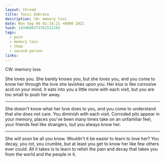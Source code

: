 ```yaml
---
layout: thread
title: Toxic Embrace
description: CW: memory loss
date: Mon Sep 06 01:14:21 +0000 2021
twid: 1434686373781512192
tags:
  - pain
  - memory loss
  - them
  - second person
links:
---
```

<article class="thread">
<section class="tweet">
<p>CW: memory loss</p>
<p>She loves you. She barely knows you, but she loves you, and you come to know her through the love she lavishes upon you. Her kiss is like corrosive acid on your mind. It eats into you a little more with each visit, but you are too small to push her away.</p>
</section>
<hr class="tweet_sep">
<section class="tweet">
<p>She doesn't know what her love does to you, and you come to understand that she does not care. You diminish with each visit. Corroded pits appear in your memory, places you've been many times take on an unfamiliar feel, your friends feel like strangers, but you always know her.</p>
</section>
<hr class="tweet_sep">
<section class="tweet">
<p>She will soon be all you know. Wouldn't it be easier to learn to love her? You decay, you rot, you crumble, but at least you get to know her like few others ever could. All it takes is to learn to relish the pain and decay that takes you from the world and the people in it.</p>
</section>
</article>
